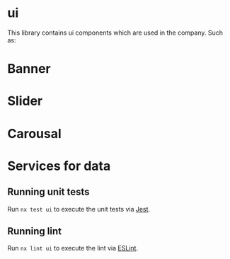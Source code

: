 # ui

This library contains ui components which are used in the company.
Such as:

# Banner

# Slider

# Carousal

# Services for data



## Running unit tests

Run `nx test ui` to execute the unit tests via [Jest](https://jestjs.io).

## Running lint

Run `nx lint ui` to execute the lint via [ESLint](https://eslint.org/).
